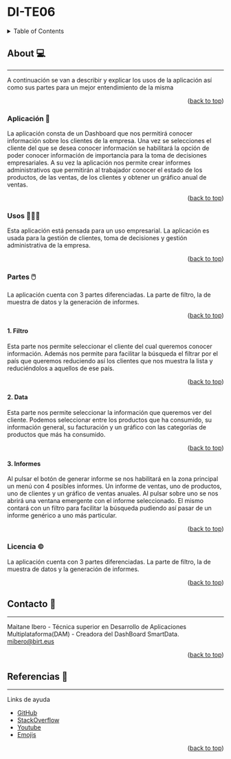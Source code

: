 # DI-TE06
<!-- TABLE OF CONTENTS -->
<details>
  <summary>Table of Contents</summary>
  <ol>
    <li>
      <a href="#About-">About The Project</a>
      <ul>        
        <li><a href="#Aplicación-">Aplicacion</a></li>
        <li><a href="#Usos-">Usos</a></li>
        <li><a href="#Partes-">Partes</a></li>
        <ul>
          <li><a href="#Filtro">Filtro</a></li>
          <li><a href="#Data">Data</a></li>
          <li><a href="#Informes">Informes</a></li>
        </ul>
        <li><a href="#Licencia-">Licencia</a></li>
      </ul>
    </li>
    <li><a href="#Contacto-">Contacto</a></li>
    <li><a href="#Referencias-">Referencias</a></li>
  </ol>
</details>
<!-- ABOUT THE PROJECT -->

## About 💻 
---

A continuación se van a describir y explicar los usos de la aplicación así como sus partes para un mejor entendimiento de la misma
<p align="right">(<a href="#top">back to top</a>)</p>


### Aplicación 📱

La aplicación consta de un Dashboard que nos permitirá conocer información sobre los clientes de la empresa. Una vez se selecciones el cliente del que
se desea conocer información se habilitará la opción de poder conocer información de importancia para la toma de decisiones empresariales. A su vez la aplicación nos permite crear informes administrativos que permitirán al trabajador conocer el estado de los productos, de las ventas, de los clientes y obtener un gráfico anual de ventas.

<p align="right">(<a href="#top">back to top</a>)</p>

### Usos 🧑‍🤝‍🧑

Esta aplicación está pensada para un uso empresarial. La aplicación es usada para la gestión de clientes, toma de decisiones y gestión administrativa de la empresa.

<p align="right">(<a href="#top">back to top</a>)</p>

### Partes 🖱️


La aplicación cuenta con 3 partes diferenciadas. La parte de filtro, la de muestra de datos y la generación de informes.

<p align="right">(<a href="#top">back to top</a>)</p>


#### 1. Filtro

Esta parte nos permite seleccionar el cliente del cual queremos conocer información. Además nos permite para facilitar la búsqueda el filtrar por el país que queremos reduciendo así los clientes que nos muestra la lista y reduciéndolos a aquellos de ese país.

<p align="right">(<a href="#top">back to top</a>)</p>

#### 2. Data
Esta parte nos permite seleccionar la información que queremos ver del cliente. Podemos seleccionar entre los productos que ha consumido, su información general, su facturación y un gráfico con las categorías de productos que más ha consumido.

<p align="right">(<a href="#top">back to top</a>)</p>

#### 3. Informes
Al pulsar el botón de generar informe se nos habilitará en la zona principal un menú con 4 posibles informes. Un informe de ventas, uno de productos, uno de clientes y un gráfico de ventas anuales. Al pulsar sobre uno se nos abrirá una ventana emergente con el informe seleccionado. El mismo contará con un filtro para facilitar la búsqueda pudiendo así pasar de un informe genérico a uno más particular.

<p align="right">(<a href="#top">back to top</a>)</p>

### Licencia ©️

La aplicación cuenta con 3 partes diferenciadas. La parte de filtro, la de muestra de datos y la generación de informes.

<p align="right">(<a href="#top">back to top</a>)</p>

## Contacto 📧
---

Maitane Ibero - Técnica superior en Desarrollo de Aplicaciones Multiplataforma(DAM) - Creadora del DashBoard SmartData.<br>
mibero@birt.eus
<p align="right">(<a href="#top">back to top</a>)</p>

## Referencias 📖
---
Links de ayuda
* [GitHub](https://pages.github.com)
* [StackOverflow](https://stackoverflow.com/)
* [Youtube](https://youtube.com/)
* [Emojis](https://gist.github.com/rxaviers/7360908)
<p align="right">(<a href="#top">back to top</a>)</p>

